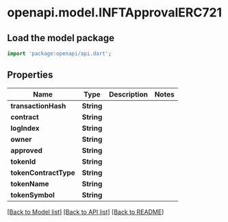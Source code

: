 # openapi.model.INFTApprovalERC721

## Load the model package

```dart
import 'package:openapi/api.dart';
```

## Properties

| Name                  | Type       | Description | Notes |
| --------------------- | ---------- | ----------- | ----- |
| **transactionHash**   | **String** |             |       |
| **contract**          | **String** |             |       |
| **logIndex**          | **String** |             |       |
| **owner**             | **String** |             |       |
| **approved**          | **String** |             |       |
| **tokenId**           | **String** |             |       |
| **tokenContractType** | **String** |             |       |
| **tokenName**         | **String** |             |       |
| **tokenSymbol**       | **String** |             |       |

[\[Back to Model list\]](./#documentation-for-models) [\[Back to API list\]](./#documentation-for-api-endpoints) [\[Back to README\]](./)
